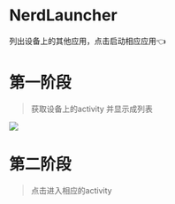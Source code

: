 # NerdLauncher
列出设备上的其他应用，点击启动相应应用👈

# 第一阶段
> 获取设备上的activity 并显示成列表

![](http://ww1.sinaimg.cn/mw690/006rAlqhly1fkthtjcu8vj30az0miad1.jpg)

# 第二阶段
> 点击进入相应的activity
